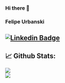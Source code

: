 ### Hi there 👋

### Felipe Urbanski

[![Linkedin Badge](https://img.shields.io/badge/-Felipe%20Urbanski-blue?style=flat-square&logo=Linkedin&logoColor=white&link=https://www.linkedin.com/in/felipeurbansk)](https://www.linkedin.com/in/felipeurbansk)
---------------------------------------------------------------------------------------------------------------------------------------------------------------------------------

## 📈 **Github Stats:**

<a href="https://github.com/felipeurbansk">
<img align="center" src="https://github-readme-stats.vercel.app/api?username=felipeurbansk&show_icons=true&include_all_commits=true&theme=blue-green&count_private=true">
</a>

</br>

<a href="https://github.com/felipeurbansk/github-readme-stats">
<img align="center" src="https://github-readme-stats.anuraghazra1.vercel.app/api/top-langs/?username=felipeurbansk&layout=compact&theme=blue-green" />
</a>
